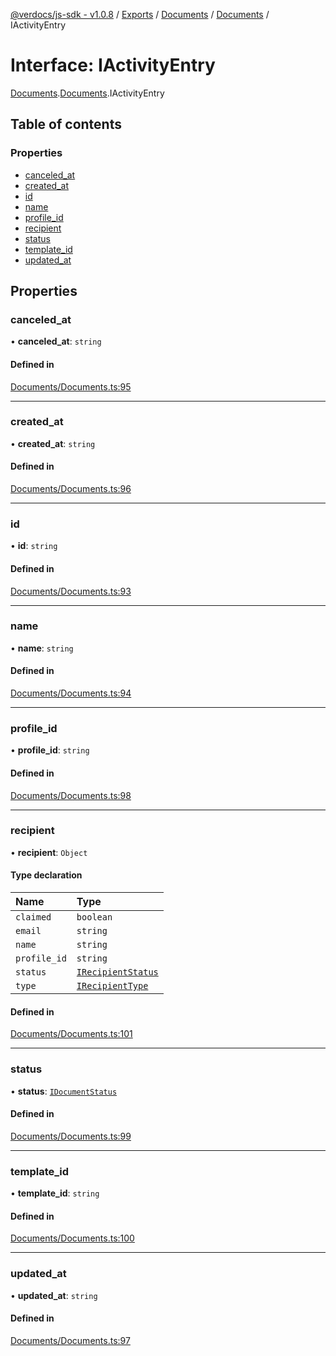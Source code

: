 [@verdocs/js-sdk - v1.0.8](../README.md) / [Exports](../modules.md) / [Documents](../modules/Documents.md) / [Documents](../modules/Documents.Documents-1.md) / IActivityEntry

# Interface: IActivityEntry

[Documents](../modules/Documents.md).[Documents](../modules/Documents.Documents-1.md).IActivityEntry

## Table of contents

### Properties

- [canceled_at](Documents.Documents-1.IActivityEntry.md#canceled_at)
- [created_at](Documents.Documents-1.IActivityEntry.md#created_at)
- [id](Documents.Documents-1.IActivityEntry.md#id)
- [name](Documents.Documents-1.IActivityEntry.md#name)
- [profile_id](Documents.Documents-1.IActivityEntry.md#profile_id)
- [recipient](Documents.Documents-1.IActivityEntry.md#recipient)
- [status](Documents.Documents-1.IActivityEntry.md#status)
- [template_id](Documents.Documents-1.IActivityEntry.md#template_id)
- [updated_at](Documents.Documents-1.IActivityEntry.md#updated_at)

## Properties

### canceled\_at

• **canceled\_at**: `string`

#### Defined in

[Documents/Documents.ts:95](https://github.com/Verdocs/js-sdk/blob/main/src/Documents/Documents.ts#L95)

___

### created\_at

• **created\_at**: `string`

#### Defined in

[Documents/Documents.ts:96](https://github.com/Verdocs/js-sdk/blob/main/src/Documents/Documents.ts#L96)

___

### id

• **id**: `string`

#### Defined in

[Documents/Documents.ts:93](https://github.com/Verdocs/js-sdk/blob/main/src/Documents/Documents.ts#L93)

___

### name

• **name**: `string`

#### Defined in

[Documents/Documents.ts:94](https://github.com/Verdocs/js-sdk/blob/main/src/Documents/Documents.ts#L94)

___

### profile\_id

• **profile\_id**: `string`

#### Defined in

[Documents/Documents.ts:98](https://github.com/Verdocs/js-sdk/blob/main/src/Documents/Documents.ts#L98)

___

### recipient

• **recipient**: `Object`

#### Type declaration

| Name | Type |
| :------ | :------ |
| `claimed` | `boolean` |
| `email` | `string` |
| `name` | `string` |
| `profile_id` | `string` |
| `status` | [`IRecipientStatus`](../modules/Documents.Documents-1.md#irecipientstatus) |
| `type` | [`IRecipientType`](../modules/Documents.Documents-1.md#irecipienttype) |

#### Defined in

[Documents/Documents.ts:101](https://github.com/Verdocs/js-sdk/blob/main/src/Documents/Documents.ts#L101)

___

### status

• **status**: [`IDocumentStatus`](../modules/Documents.Documents-1.md#idocumentstatus)

#### Defined in

[Documents/Documents.ts:99](https://github.com/Verdocs/js-sdk/blob/main/src/Documents/Documents.ts#L99)

___

### template\_id

• **template\_id**: `string`

#### Defined in

[Documents/Documents.ts:100](https://github.com/Verdocs/js-sdk/blob/main/src/Documents/Documents.ts#L100)

___

### updated\_at

• **updated\_at**: `string`

#### Defined in

[Documents/Documents.ts:97](https://github.com/Verdocs/js-sdk/blob/main/src/Documents/Documents.ts#L97)
